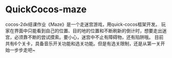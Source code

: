 # QuickCocos-maze

cocos-2dx结课作业《Maze》是一个走迷宫游戏，用quick-cocos框架开发。
玩家在界面中只能看到自己的位置、目的地的位置和不断刷新的倒计时，想要走出迷宫，必须靠不断的尝试摸索。要小心，迷宫中不止有障碍物，还有陷阱哦。
目前共有6个关卡，具备音乐开关功能和选关功能。但是有选关限制，还是从第一关开始一步步走吧~
